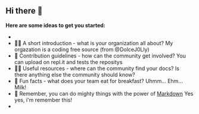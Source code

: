 ## Hi there 👋



**Here are some ideas to get you started:**

-
- 🙋‍♀️ A short introduction - what is your organization all about? My orgazation is a coding free source (from @DolceJ0Lly)
- 🌈 Contribution guidelines - how can the community get involved? You can upload on repl.it and tests the repositys
- 👩‍💻 Useful resources - where can the community find your docs? Is there anything else the community should know?
- 🍿 Fun facts - what does your team eat for breakfast? Uhmm... Ehm... Milk!
- 🧙 Remember, you can do mighty things with the power of [Markdown](https://docs.github.com/github/writing-on-github/getting-started-with-writing-and-formatting-on-github/basic-writing-and-formatting-syntax) Yes yes, i'm remember this!
- 
